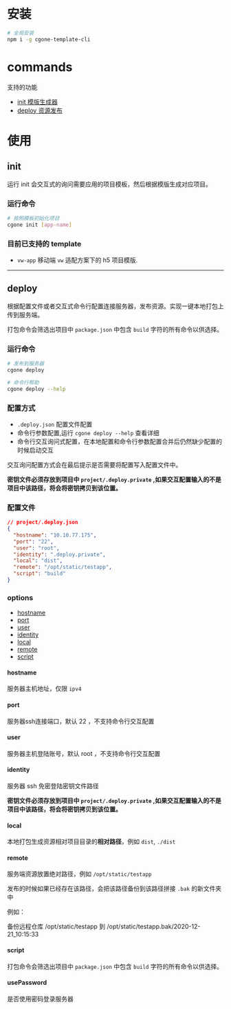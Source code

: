 
# 安装

```sh
# 全局安装
npm i -g cgone-template-cli
```

# commands
支持的功能

- [init 模版生成器](#init)
- [deploy 资源发布](#deploy)

# 使用

## init
 
运行 init 会交互式的询问需要应用的项目模板，然后根据模版生成对应项目。
### 运行命令
```sh
# 按照模板初始化项目
cgone init [app-name]
```


### 目前已支持的 template

- `vw-app` 移动端 `vw` 适配方案下的 h5 项目模版.



--------------------------
## deploy

根据配置文件或者交互式命令行配置连接服务器，发布资源。实现一键本地打包上传到服务端。

打包命令会筛选出项目中 `package.json` 中包含 `build` 字符的所有命令以供选择。

### 运行命令

```sh
# 发布到服务器
cgone deploy

# 命令行帮助
cgone deploy --help
```


### 配置方式
- `.deploy.json` 配置文件配置
- 命令行参数配置,运行 `cgone deploy --help` 查看详细
- 命令行交互询问式配置，在本地配置和命令行参数配置合并后仍然缺少配置的时候启动交互

交互询问配置方式会在最后提示是否需要将配置写入配置文件中。

**密钥文件必须存放到项目中 `project/.deploy.private` ,如果交互配置输入的不是项目中该路径，将会将密钥拷贝到该位置。**

### 配置文件
```json
// project/.deploy.json
{
  "hostname": "10.10.77.175",
  "port": "22",
  "user": "root",
  "identity": ".deploy.private",
  "local": "dist",
  "remote": "/opt/static/testapp",
  "script": "build"
}
```


### options
- [hostname](#hostname)
- [port](#port)
- [user](#user)
- [identity](#identity)
- [local](#local)
- [remote](#remote)
- [script](#script)

#### hostname

服务器主机地址，仅限 `ipv4`
#### port

服务器ssh连接端口，默认 22 ，不支持命令行交互配置
#### user

服务器主机登陆账号，默认 root ，不支持命令行交互配置
#### identity

服务器 ssh 免密登陆密钥文件路径

**密钥文件必须存放到项目中 `project/.deploy.private` ,如果交互配置输入的不是项目中该路径，将会将密钥拷贝到该位置。**
#### local

本地打包生成资源相对项目目录的**相对路径**，例如 `dist`, `./dist`
#### remote

服务端资源放置绝对路径，例如 `/opt/static/testapp`

发布的时候如果已经存在该路径，会把该路径备份到该路径拼接 `.bak` 的新文件夹中

例如：

备份远程仓库  /opt/static/testapp  到 /opt/static/testapp.bak/2020-12-21_10:15:33

#### script


打包命令会筛选出项目中 `package.json` 中包含 `build` 字符的所有命令以供选择。


#### usePassword

是否使用密码登录服务器